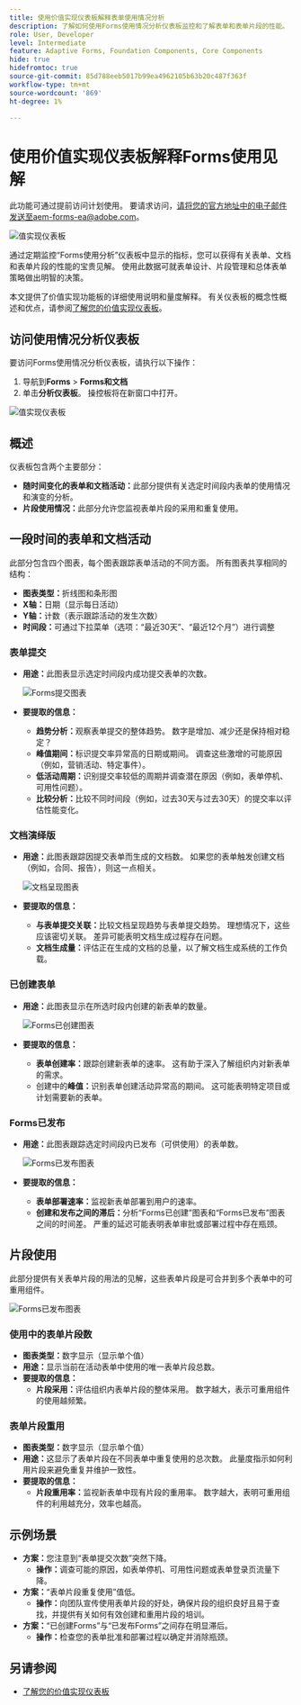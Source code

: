 ```yaml
---
title: 使用价值实现仪表板解释表单使用情况分析
description: 了解如何使用Forms使用情况分析仪表板监控和了解表单和表单片段的性能。
role: User, Developer
level: Intermediate
feature: Adaptive Forms, Foundation Components, Core Components
hide: true
hidefromtoc: true
source-git-commit: 85d788eeb5017b99ea4962105b63b20c487f363f
workflow-type: tm+mt
source-wordcount: '869'
ht-degree: 1%

---
```



# 使用价值实现仪表板解释Forms使用见解

<span class="preview">此功能可通过提前访问计划使用。 要请求访问，请将您的官方地址中的电子邮件发送至aem-forms-ea@adobe.com。<span>

![值实现仪表板](/help/edge/docs/forms/universal-editor/assets/forms-insights-banner.svg)


通过定期监控“Forms使用分析”仪表板中显示的指标，您可以获得有关表单、文档和表单片段的性能的宝贵见解。 使用此数据可就表单设计、片段管理和总体表单策略做出明智的决策。

本文提供了价值实现功能板的详细使用说明和量度解释。 有关仪表板的概念性概述和优点，请参阅[了解您的价值实现仪表板](/help/forms/aem-forms-value-realization-dashboard.md)。


## 访问使用情况分析仪表板

要访问Forms使用情况分析仪表板，请执行以下操作：

1. 导航到&#x200B;**Forms** > **Forms和文档**
1. 单击&#x200B;**分析仪表板**。 操控板将在新窗口中打开。

![值实现仪表板](/help/forms/assets/forms-usage-insights.png)

## 概述

仪表板包含两个主要部分：

- **随时间变化的表单和文档活动：**&#x200B;此部分提供有关选定时间段内表单的使用情况和演变的分析。
- **片段使用情况：**&#x200B;此部分允许您监视表单片段的采用和重复使用。

## 一段时间的表单和文档活动

此部分包含四个图表，每个图表跟踪表单活动的不同方面。 所有图表共享相同的结构：

- **图表类型：**&#x200B;折线图和条形图
- **X轴：**&#x200B;日期（显示每日活动）
- **Y轴：**&#x200B;计数（表示跟踪活动的发生次数）
- **时间段：**&#x200B;可通过下拉菜单（选项：“最近30天”、“最近12个月”）进行调整




### 表单提交

- **用途：**&#x200B;此图表显示选定时间段内成功提交表单的次数。

  ![Forms提交图表](/help/forms/assets/forms-submissions-vr-dashboard-form-insights.png)
- **要提取的信息：**
   - **趋势分析：**&#x200B;观察表单提交的整体趋势。 数字是增加、减少还是保持相对稳定？
   - **峰值期间：**&#x200B;标识提交率异常高的日期或期间。 调查这些激增的可能原因（例如，营销活动、特定事件）。
   - **低活动周期：**&#x200B;识别提交率较低的周期并调查潜在原因（例如，表单停机、可用性问题）。
   - **比较分析：**&#x200B;比较不同时间段（例如，过去30天与过去30天）的提交率以评估性能变化。

### 文档演绎版

- **用途：**&#x200B;此图表跟踪因提交表单而生成的文档数。 如果您的表单触发创建文档（例如，合同、报告），则这一点相关。

  ![文档呈现图表](/help/forms/assets/document-rendetions-vr-dashboard-form-insights.png)


- **要提取的信息：**
   - **与表单提交关联：**&#x200B;比较文档呈现趋势与表单提交趋势。 理想情况下，这些应该密切关联。 差异可能表明文档生成过程存在问题。
   - **文档生成量：**&#x200B;评估正在生成的文档的总量，以了解文档生成系统的工作负载。

### 已创建表单


- **用途：**&#x200B;此图表显示在所选时段内创建的新表单的数量。

  ![Forms已创建图表](/help/forms/assets/forms-created-vr-dashboard-form-insights.png)

- **要提取的信息：**
   - **表单创建率：**&#x200B;跟踪创建新表单的速率。 这有助于深入了解组织内对新表单的需求。
   - 创建中的&#x200B;**峰值：**&#x200B;识别表单创建活动异常高的期间。 这可能表明特定项目或计划需要新的表单。

### Forms已发布

- **用途：**&#x200B;此图表跟踪选定时间段内已发布（可供使用）的表单数。

  ![Forms已发布图表](/help/forms/assets/forms-publish-vr-dashboard-form-insights.png)


- **要提取的信息：**
   - **表单部署速率：**&#x200B;监视新表单部署到用户的速率。
   - **创建和发布之间的滞后：**&#x200B;分析“Forms已创建”图表和“Forms已发布”图表之间的时间差。 严重的延迟可能表明表单审批或部署过程中存在瓶颈。

## 片段使用

此部分提供有关表单片段的用法的见解，这些表单片段是可合并到多个表单中的可重用组件。

![Forms已发布图表](/help/forms/assets/fragment-usage-vr-dashboard-form-insights.png)

### 使用中的表单片段数

- **图表类型：**&#x200B;数字显示（显示单个值）
- **用途：**&#x200B;显示当前在活动表单中使用的唯一表单片段总数。
- **要提取的信息：**
   - **片段采用：**&#x200B;评估组织内表单片段的整体采用。 数字越大，表示可重用组件的使用越频繁。

### 表单片段重用

- **图表类型：**&#x200B;数字显示（显示单个值）
- **用途：**&#x200B;这显示了表单片段在不同表单中重复使用的总次数。 此量度指示如何利用片段来避免重复并维护一致性。
- **要提取的信息：**
   - **片段重用率：**&#x200B;监视新表单中现有片段的重用率。 数字越大，表明可重用组件的利用越充分，效率也越高。

## 示例场景

- **方案：**&#x200B;您注意到“表单提交次数”突然下降。
   - **操作：**&#x200B;调查可能的原因，如表单停机、可用性问题或表单登录页流量下降。
- **方案：**“表单片段重复使用”值低。
   - **操作：**&#x200B;向团队宣传使用表单片段的好处，确保片段的组织良好且易于查找，并提供有关如何有效创建和重用片段的培训。
- **方案：**“已创建Forms”与“已发布Forms”之间存在明显滞后。
   - **操作：**&#x200B;检查您的表单批准和部署过程以确定并消除瓶颈。



## 另请参阅

- [了解您的价值实现仪表板](/help/forms/aem-forms-value-realization-dashboard.md)